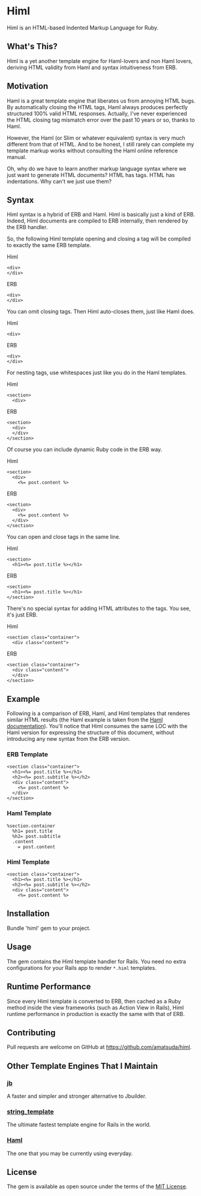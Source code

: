 # Himl

Himl is an HTML-based Indented Markup Language for Ruby.


## What's This?

Himl is a yet another template engine for Haml-lovers and non Haml lovers, deriving HTML validity from Haml and syntax intuitiveness from ERB.


## Motivation

Haml is a great template engine that liberates us from annoying HTML bugs.
By automatically closing the HTML tags, Haml always produces perfectly structured 100% valid HTML responses.
Actually, I've never experienced the HTML closing tag mismatch error over the past 10 years or so, thanks to Haml.

However, the Haml (or Slim or whatever equivalent) syntax is very much different from that of HTML.
And to be honest, I still rarely can complete my template markup works without consulting the Haml online reference manual.

Oh, why do we have to learn another markup language syntax where we just want to generate HTML documents?
HTML has tags. HTML has indentations. Why can't we just use them?


## Syntax

Himl syntax is a hybrid of ERB and Haml.
Himl is basically just a kind of ERB. Indeed, Himl documents are compiled to ERB internally, then rendered by the ERB handler.

So, the following Himl template opening and closing a tag will be compiled to exactly the same ERB template.

Himl
```erb
<div>
</div>
```

ERB
```erb
<div>
</div>
```

You can omit closing tags. Then Himl auto-closes them, just like Haml does.

Himl
```erb
<div>
```
ERB
```erb
<div>
</div>
```

For nesting tags, use whitespaces just like you do in the Haml templates.

Himl
```erb
<section>
  <div>
```

ERB
```erb
<section>
  <div>
  </div>
</section>
```

Of course you can include dynamic Ruby code in the ERB way.

Himl
```erb
<section>
  <div>
    <%= post.content %>
```

ERB
```erb
<section>
  <div>
    <%= post.content %>
  </div>
</section>
```

You can open and close tags in the same line.

Himl
```erb
<section>
  <h1><%= post.title %></h1>
```

ERB
```erb
<section>
  <h1><%= post.title %></h1>
</section>
```

There's no special syntax for adding HTML attributes to the tags. You see, it's just ERB.

Himl
```erb
<section class="container">
  <div class="content">
```

ERB
```erb
<section class="container">
  <div class="content">
  </div>
</section>
```


## Example

Following is a comparison of ERB, Haml, and Himl templates that renderes similar HTML results (the Haml example is taken from the [Haml documentation](http://haml.info/)).
You'll notice that Himl consumes the same LOC with the Haml version for expressing the structure of this document, without introducing any new syntax from the ERB version.

### ERB Template
```erb
<section class="container">
  <h1><%= post.title %></h1>
  <h2><%= post.subtitle %></h2>
  <div class="content">
    <%= post.content %>
  </div>
</section>

```

### Haml Template
```haml
%section.container
  %h1= post.title
  %h2= post.subtitle
  .content
    = post.content
```

### Himl Template
```erb
<section class="container">
  <h1><%= post.title %></h1>
  <h2><%= post.subtitle %></h2>
  <div class="content">
    <%= post.content %>
```


## Installation

Bundle 'himl' gem to your project.


## Usage

The gem contains the Himl template handler for Rails.
You need no extra configurations for your Rails app to render `*.himl` templates.


## Runtime Performance

Since every Himl template is converted to ERB, then cached as a Ruby method inside the view frameworks (such as Action View in Rails), Himl runtime performance in production is exactly the same with that of ERB.


## Contributing

Pull requests are welcome on GitHub at https://github.com/amatsuda/himl.


## Other Template Engines That I Maintain

### [jb](https://github.com/amatsuda/jb)

A faster and simpler and stronger alternative to Jbuilder.

### [string_template](https://github.com/amatsuda/string_template)

The ultimate fastest template engine for Rails in the world.

### [Haml](https://github.com/haml/haml)

The one that you may be currently using everyday.


## License

The gem is available as open source under the terms of the [MIT License](https://opensource.org/licenses/MIT).
